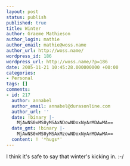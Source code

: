 ```yaml
---
layout: post
status: publish
published: true
title: Winter
author: Graeme Mathieson
author_login: mathie
author_email: mathie@woss.name
author_url: http://woss.name/
wordpress_id: 186
wordpress_url: http://woss.name/?p=186
date: 2005-11-21 10:45:28.000000000 +00:00
categories:
- Personal
tags: []
comments:
- id: 217
  author: annabel
  author_email: annabel@durasonline.com
  author_url: ''
  date: !binary |-
    MjAwNS0xMS0yMSAxNDowNDoxNyArMDAwMA==
  date_gmt: !binary |-
    MjAwNS0xMS0yMSAxMzowNDoxNyArMDAwMA==
  content: ! '*hugs*'
---
```

I think it's safe to say that winter's kicking in. :-&#47;
